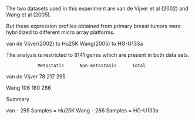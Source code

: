 The two datasets used in this experiment are van de Vijver et al (2002) and Wang et al
(2005). 

But these expression profiles obtained from primary breast tumors were hybridized to different micro array platforms.

van de Vijver(2002) to Hu25K 
Wang(2005) to HG-U133a 

The analysis is restricted to 8141 genes which are present in both data sets. 


				Metastatis 		Non-metastasis  	Total  
van de Vijver 		78				217				 295
	
Wang  				106 			180 			 286 

Summary 

van - 295 Samples = Hu25K
Wang - 286 Samples = HG-U133a


